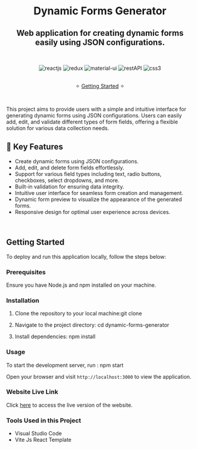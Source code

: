 <h1 align="center">Dynamic Forms Generator</h1>

<h2 align="center">Web application for creating dynamic forms easily using JSON configurations.</h2>

<br />
<p align="center">
    <img src="https://img.shields.io/badge/React_(17.0.2)-20232A?style=for-the-badge&logo=react&logoColor=61DAFB" alt="reactjs" />
    <img src="https://img.shields.io/badge/Redux_(4.1.2)-593D88?style=for-the-badge&logo=redux&logoColor=white" alt="redux" />
    <img src="https://img.shields.io/badge/Material_UI-0081CB?style=for-the-badge&logo=material-ui&logoColor=white" alt="material-ui"/>
    <img src="https://img.shields.io/badge/Rest_API-02303A?style=for-the-badge&logo=react-router&logoColor=white" alt="restAPI"/>
    <img src="https://img.shields.io/badge/CSS3-1572B6?style=for-the-badge&logo=css3&logoColor=white" alt="css3"/>     
</p>

  <p align="center"> 
    <br />&#10023;
    <a href="#Getting-Started">Getting Started</a> &#10023;
  </p>

<br/>

This project aims to provide users with a simple and intuitive interface for generating dynamic forms using JSON configurations. Users can easily add, edit, and validate different types of form fields, offering a flexible solution for various data collection needs.

## 🚀 Key Features

- Create dynamic forms using JSON configurations.
- Add, edit, and delete form fields effortlessly.
- Support for various field types including text, radio buttons, checkboxes, select dropdowns, and more.
- Built-in validation for ensuring data integrity.
- Intuitive user interface for seamless form creation and management.
- Dynamic form preview to visualize the appearance of the generated forms.
- Responsive design for optimal user experience across devices.

<br/>

## Getting Started

To deploy and run this application locally, follow the steps below:

### Prerequisites

Ensure you have Node.js and npm installed on your machine.

### Installation

1. Clone the repository to your local machine:git clone <repository-url>

2. Navigate to the project directory: cd dynamic-forms-generator

3. Install dependencies: npm install

### Usage

To start the development server, run : npm start

Open your browser and visit `http://localhost:3000` to view the application.

### Website Live Link

Click [here](#) to access the live version of the website.

### Tools Used in this Project

- Visual Studio Code
- Vite Js React Template
